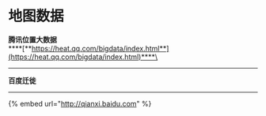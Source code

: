 # 地图数据

&#x20;**腾讯位置大数据**\
****[**https://heat.qq.com/bigdata/index.html**](https://heat.qq.com/bigdata/index.html)****\
****

**百度迁徙**

****

{% embed url="http://qianxi.baidu.com" %}

